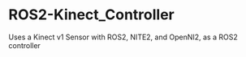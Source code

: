 # ROS2-Kinect_Controller
Uses a Kinect v1 Sensor with ROS2, NITE2, and OpenNI2, as a ROS2 controller
